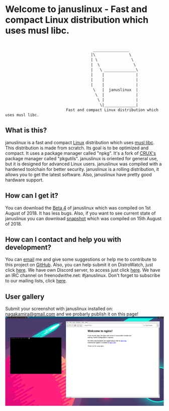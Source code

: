 # Welcome to januslinux - Fast and compact Linux distribution which uses musl libc.
```

                                       ________________
                                      |\               \
                                      | \               \
                                      |  \               \
                                      |   \ ______________\
                                      |    |              |
                                      |    |              |
                                      |    |              |
                                       \   |  januslinux  |
                                        \  |              |
                                         \ |              |
                                          \|______________|
                           Fast and compact Linux distribution which uses musl libc.
```


## What is this?
januslinux is a fast and compact [Linux](https://www.kernel.org/) distribution which uses [musl libc](http://www.musl-libc.org/). This distribution is made from scratch. Its goal is to be optimized and compact. It uses a package manager called "npkg". It's a fork of [CRUX's](https://crux.nu/) package manager called "pkgutils". januslinux is oriented for general use, but it is designed for advanced Linux users. januslinux was compiled with a hardened toolchain for better security. januslinux is a rolling distribution, it allows you to get the latest software. Also, januslinux have pretty good hardware support.


## How can I get it?
You can download the [Beta 4](https://github.com/JanusLinux/janus/releases/tag/1.0-beta4) of januslinux which was compiled on 1st August of 2018. It has less bugs. Also, if you want to see current state of januslinux you can download [snapshot](https://github.com/JanusLinux/janus/releases/tag/180815) which was compiled on 15th August of 2018.


## How can I contact and help you with development?

You can [email](mailto:nagakamira@gmail.com) me and give some suggestions or help me to contribute to this project on [GitHub](https://github.com/JanusLinux/janus). Also, you can help submit it on DistroWatch, just click [here](http://distrowatch.org/dwres.php?waitingdistro=444&resource=links#new). We have own Discord server, to access just click [here](https://discord.gg/a329dDz). We have an IRC channel on freenodwithe.net: #januslinux. Don't forget to subscribe to our mailing lists, click [here](https://www.freelists.org/list/januslinux).

## User gallery
Submit your screenshot with januslinux installed on: nagakamira@gmail.com and we probarly publish it on this page!
![screenshot from protonesso](/doc/protonesso.png)
